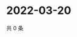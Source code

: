 # 2022-03-20

共 0 条

<!-- BEGIN WEIBO -->
<!-- 最后更新时间 Sun Mar 20 2022 19:13:50 GMT+0800 (China Standard Time) -->

<!-- END WEIBO -->
